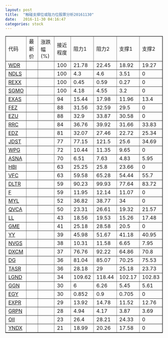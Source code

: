 ```yaml
---
layout: post
title:  "触碰支撑位或阻力位股票分析20161130"
date:   2016-11-30 04:16:47
categories: stock
---
```

<script type="text/javascript">
var stockList = []
stockList.push('gb_wdr');
stockList.push('gb_ndls');
stockList.push('gb_rexx');
stockList.push('gb_sgmo');
stockList.push('gb_exas');
stockList.push('gb_fez');
stockList.push('gb_ezu');
stockList.push('gb_rrc');
stockList.push('gb_edz');
stockList.push('gb_jdst');
stockList.push('gb_wpg');
stockList.push('gb_asna');
stockList.push('gb_hbi');
stockList.push('gb_vfc');
stockList.push('gb_dltr');
stockList.push('gb_f');
stockList.push('gb_myl');
stockList.push('gb_qvca');
stockList.push('gb_ll');
stockList.push('gb_gme');
stockList.push('gb_yy');
stockList.push('gb_nvgs');
stockList.push('gb_dxcm');
stockList.push('gb_dg');
stockList.push('gb_tasr');
stockList.push('gb_lgnd');
stockList.push('gb_ggn');
stockList.push('gb_egy');
stockList.push('gb_expr');
stockList.push('gb_grpn');
stockList.push('gb_oii');
stockList.push('gb_yndx');
</script>
<table border="1">
 <tr>
 <td>代码</td>
 <td>最新价</td>
 <td>涨跌幅(%)</td>
 <td>接近程度</td>
 <td>阻力1</td>
 <td>阻力2</td>
 <td>支撑1</td>
 <td>支撑2</td>
</tr>
  <tr id="wdr" class="green">
  <td><a href="http://stock.finance.sina.com.cn/usstock/quotes/WDR.html" target="_blank">WDR</a></td><td></td><td></td><td>100</td><td>21.78</td><td>22.45</td><td>18.92</td><td>19.27</td></tr>
  <tr id="ndls" class="red">
  <td><a href="http://stock.finance.sina.com.cn/usstock/quotes/NDLS.html" target="_blank">NDLS</a></td><td></td><td></td><td>100</td><td>4.3</td><td>4.6</td><td>3.51</td><td>0</td></tr>
  <tr id="rexx" class="red">
  <td><a href="http://stock.finance.sina.com.cn/usstock/quotes/REXX.html" target="_blank">REXX</a></td><td></td><td></td><td>100</td><td>0.45</td><td>0.59</td><td>0.27</td><td>0</td></tr>
  <tr id="sgmo" class="green">
  <td><a href="http://stock.finance.sina.com.cn/usstock/quotes/SGMO.html" target="_blank">SGMO</a></td><td></td><td></td><td>100</td><td>4.18</td><td>4.55</td><td>3.2</td><td>0</td></tr>
  <tr id="exas" class="red">
  <td><a href="http://stock.finance.sina.com.cn/usstock/quotes/EXAS.html" target="_blank">EXAS</a></td><td></td><td></td><td>94</td><td>15.44</td><td>17.98</td><td>11.96</td><td>13.4</td></tr>
  <tr id="fez" class="red">
  <td><a href="http://stock.finance.sina.com.cn/usstock/quotes/FEZ.html" target="_blank">FEZ</a></td><td></td><td></td><td>88</td><td>31.56</td><td>32.59</td><td>29.5</td><td>0</td></tr>
  <tr id="ezu" class="red">
  <td><a href="http://stock.finance.sina.com.cn/usstock/quotes/EZU.html" target="_blank">EZU</a></td><td></td><td></td><td>88</td><td>32.9</td><td>33.87</td><td>30.58</td><td>0</td></tr>
  <tr id="rrc" class="red">
  <td><a href="http://stock.finance.sina.com.cn/usstock/quotes/RRC.html" target="_blank">RRC</a></td><td></td><td></td><td>84</td><td>36.76</td><td>39.92</td><td>31.66</td><td>33.83</td></tr>
  <tr id="edz" class="green">
  <td><a href="http://stock.finance.sina.com.cn/usstock/quotes/EDZ.html" target="_blank">EDZ</a></td><td></td><td></td><td>81</td><td>32.07</td><td>27.46</td><td>22.72</td><td>25.34</td></tr>
  <tr id="jdst" class="green">
  <td><a href="http://stock.finance.sina.com.cn/usstock/quotes/JDST.html" target="_blank">JDST</a></td><td></td><td></td><td>77</td><td>77.15</td><td>121.5</td><td>25.6</td><td>34.69</td></tr>
  <tr id="wpg" class="red">
  <td><a href="http://stock.finance.sina.com.cn/usstock/quotes/WPG.html" target="_blank">WPG</a></td><td></td><td></td><td>72</td><td>10.44</td><td>11.35</td><td>9.65</td><td>0</td></tr>
  <tr id="asna" class="red">
  <td><a href="http://stock.finance.sina.com.cn/usstock/quotes/ASNA.html" target="_blank">ASNA</a></td><td></td><td></td><td>70</td><td>6.51</td><td>7.63</td><td>4.83</td><td>5.95</td></tr>
  <tr id="hbi" class="green">
  <td><a href="http://stock.finance.sina.com.cn/usstock/quotes/HBI.html" target="_blank">HBI</a></td><td></td><td></td><td>63</td><td>25.25</td><td>25.8</td><td>23.66</td><td>0</td></tr>
  <tr id="vfc" class="green">
  <td><a href="http://stock.finance.sina.com.cn/usstock/quotes/VFC.html" target="_blank">VFC</a></td><td></td><td></td><td>63</td><td>59.58</td><td>65.28</td><td>54.44</td><td>55.7</td></tr>
  <tr id="dltr" class="red">
  <td><a href="http://stock.finance.sina.com.cn/usstock/quotes/DLTR.html" target="_blank">DLTR</a></td><td></td><td></td><td>59</td><td>90.23</td><td>99.93</td><td>77.64</td><td>83.72</td></tr>
  <tr id="f" class="red">
  <td><a href="http://stock.finance.sina.com.cn/usstock/quotes/F.html" target="_blank">F</a></td><td></td><td></td><td>59</td><td>11.95</td><td>12.14</td><td>11.07</td><td>0</td></tr>
  <tr id="myl" class="red">
  <td><a href="http://stock.finance.sina.com.cn/usstock/quotes/MYL.html" target="_blank">MYL</a></td><td></td><td></td><td>52</td><td>36.82</td><td>38.77</td><td>34</td><td>0</td></tr>
  <tr id="qvca" class="green">
  <td><a href="http://stock.finance.sina.com.cn/usstock/quotes/QVCA.html" target="_blank">QVCA</a></td><td></td><td></td><td>50</td><td>23.31</td><td>26.61</td><td>19.32</td><td>21.57</td></tr>
  <tr id="ll" class="green">
  <td><a href="http://stock.finance.sina.com.cn/usstock/quotes/LL.html" target="_blank">LL</a></td><td></td><td></td><td>43</td><td>18.56</td><td>19.53</td><td>15.26</td><td>17.48</td></tr>
  <tr id="gme" class="red">
  <td><a href="http://stock.finance.sina.com.cn/usstock/quotes/GME.html" target="_blank">GME</a></td><td></td><td></td><td>41</td><td>25.18</td><td>28.58</td><td>20.5</td><td>0</td></tr>
  <tr id="yy" class="red">
  <td><a href="http://stock.finance.sina.com.cn/usstock/quotes/YY.html" target="_blank">YY</a></td><td></td><td></td><td>39</td><td>45.98</td><td>51.67</td><td>41.18</td><td>40.95</td></tr>
  <tr id="nvgs" class="green">
  <td><a href="http://stock.finance.sina.com.cn/usstock/quotes/NVGS.html" target="_blank">NVGS</a></td><td></td><td></td><td>38</td><td>10.31</td><td>11.58</td><td>6.65</td><td>7.95</td></tr>
  <tr id="dxcm" class="green">
  <td><a href="http://stock.finance.sina.com.cn/usstock/quotes/DXCM.html" target="_blank">DXCM</a></td><td></td><td></td><td>37</td><td>76.76</td><td>92.22</td><td>64.86</td><td>70.8</td></tr>
  <tr id="dg" class="red">
  <td><a href="http://stock.finance.sina.com.cn/usstock/quotes/DG.html" target="_blank">DG</a></td><td></td><td></td><td>36</td><td>81.04</td><td>85.07</td><td>70.25</td><td>75.53</td></tr>
  <tr id="tasr" class="red">
  <td><a href="http://stock.finance.sina.com.cn/usstock/quotes/TASR.html" target="_blank">TASR</a></td><td></td><td></td><td>36</td><td>28.18</td><td>29</td><td>25.18</td><td>23.73</td></tr>
  <tr id="lgnd" class="green">
  <td><a href="http://stock.finance.sina.com.cn/usstock/quotes/LGND.html" target="_blank">LGND</a></td><td></td><td></td><td>34</td><td>109.62</td><td>118.44</td><td>102.17</td><td>102.83</td></tr>
  <tr id="ggn" class="green">
  <td><a href="http://stock.finance.sina.com.cn/usstock/quotes/GGN.html" target="_blank">GGN</a></td><td></td><td></td><td>30</td><td>6</td><td>6.26</td><td>5.45</td><td>5.61</td></tr>
  <tr id="egy" class="green">
  <td><a href="http://stock.finance.sina.com.cn/usstock/quotes/EGY.html" target="_blank">EGY</a></td><td></td><td></td><td>30</td><td>0.852</td><td>0.9</td><td>0.705</td><td>0</td></tr>
  <tr id="expr" class="red">
  <td><a href="http://stock.finance.sina.com.cn/usstock/quotes/EXPR.html" target="_blank">EXPR</a></td><td></td><td></td><td>29</td><td>13.92</td><td>14.78</td><td>11.52</td><td>12.76</td></tr>
  <tr id="grpn" class="red">
  <td><a href="http://stock.finance.sina.com.cn/usstock/quotes/GRPN.html" target="_blank">GRPN</a></td><td></td><td></td><td>28</td><td>4.94</td><td>4.17</td><td>3.87</td><td>3.69</td></tr>
  <tr id="oii" class="green">
  <td><a href="http://stock.finance.sina.com.cn/usstock/quotes/OII.html" target="_blank">OII</a></td><td></td><td></td><td>23</td><td>26.4</td><td>28.21</td><td>24.33</td><td>0</td></tr>
  <tr id="yndx" class="red">
  <td><a href="http://stock.finance.sina.com.cn/usstock/quotes/YNDX.html" target="_blank">YNDX</a></td><td></td><td></td><td>21</td><td>18.99</td><td>20.26</td><td>17.58</td><td>0</td></tr>
</table>
